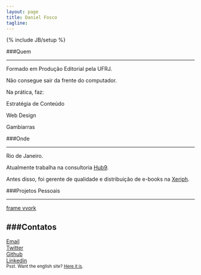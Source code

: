 ```yaml
---
layout: page
title: Daniel Fosco
tagline: 
---
```

{% include JB/setup %}

###Quem

---

Formado em Produção Editorial pela UFRJ.

Não consegue sair da frente do computador. 

Na prática, faz:

<p class="callout callout-top">Estratégia de Conteúdo</p>
<p class="callout">Web Design</p>
<p class="callout line callout-bottom">Gambiarras</p>

###Onde

---

Rio de Janeiro. 

Atualmente trabalha na consultoria <a href="https://www.facebook.com/hub9.co" target="_blank">Hub9</a>.

Antes disso, foi gerente de qualidade e distribuição de e-books na <a class="xeriph" href="http://www.xeriph.com.br" target="_blank">Xeriph</a>.



###Projetos Pessoais

---

<div class="button-desktop"><a class="btnn-2c btnn-2 btnn spaace" href="http://framevvork.com" target="_blank">frame vvork</a></div>


###Contatos
---
<div class="icon"><a href="mailto:danielfosco@gmail.com" target="_blank"><span class="screen-reader-text">Email</span><i class="fa fa-envelope-o fa-2x"> </i></a></div>
<div class="icon"><a href="https://www.twitter.com/notdanielfosco" target="_blank"><span class="screen-reader-text">Twitter</span><i class="fa fa-twitter fa-2x"> </i></a></div>
<div class="icon"><a href="https://www.github.com/dfosco" target="_blank"><span class="screen-reader-text">Github</span><i class="fa fa-github-alt fa-2x"> </i></a></div>
<div class="icon"><a href="https://br.linkedin.com/in/danielfosco" target="_blank"><span class="screen-reader-text">Linkedin</span><i class="fa fa-linkedin fa-2x"> </i></a></div>

<div class="text-center" id="translate"><small>Psst. Want the english site? <a href="{{ BASE_PATH }}/en.html">Here it is</a>.</small></div>